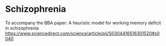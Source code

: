 # Schizophrenia

To accompany the BBA paper: A heuristic model for working memory deficit in schizophrenia \
https://www.sciencedirect.com/science/article/pii/S0304416516301520#s0040
